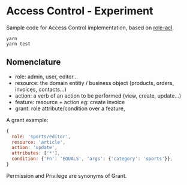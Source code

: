 # Access Control - Experiment

Sample code for Access Control implementation, based on [role-acl](https://www.npmjs.com/package/role-acl).

```shell
yarn
yarn test
```

## Nomenclature

* role: admin, user, editor...
* resource: the domain entitiy / business object (products, orders, invoices, contacts...)
* action: a verb of an action to be performed (view, create, update...)
* feature: resource + action eg: create invoice
* grant: role attribute/condition over a feature, 

A grant example:

```js
{
  role: 'sports/editor', 
  resource: 'article', 
  action: 'update', 
  attributes: ['*'],
  condition: {'Fn': 'EQUALS', 'args': {'category': 'sports'}},
}
```

Permission and Privilege are synonyms of Grant.

